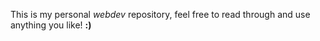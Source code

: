 This is my personal _webdev_ repository, feel free to read through and use anything you like! **:)**
